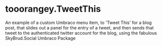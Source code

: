 # tooorangey.TweetThis

An example of a custom Umbraco menu item, to 'Tweet This' for a blog post, that slides out a panel for the entry of a tweet, and then sends that tweet to the authenticated twitter account for the blog, using the fabulous SkyBrud.Social Umbraco Package
